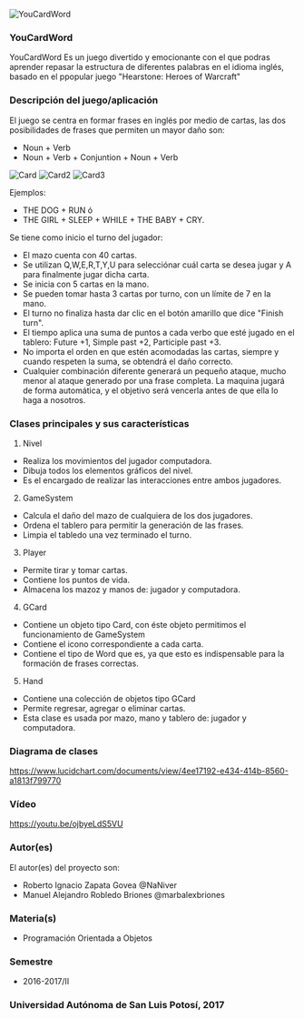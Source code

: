 ![YouCardWord](http://i.imgur.com/gth1Zke.jpg)


### YouCardWord
YouCardWord Es un juego divertido y emocionante con el que podras aprender repasar la estructura de diferentes palabras en el idioma inglés, basado en el ppopular juego "Hearstone: Heroes of Warcraft"

### Descripción del juego/aplicación
El juego se centra en formar frases en inglés por medio de cartas, las dos posibilidades de frases que permiten un mayor daño son:
* Noun + Verb
* Noun + Verb + Conjuntion + Noun + Verb

![Card](http://i.imgur.com/IhhRuCu.png) ![Card2](http://i.imgur.com/zQTABvZ.png) ![Card3](http://i.imgur.com/7ciIvg7.png)

Ejemplos:
* THE DOG + RUN ó
* THE GIRL + SLEEP + WHILE + THE BABY + CRY.

Se tiene como inicio el turno del jugador:
* El mazo cuenta con 40 cartas.
* Se utilizan Q,W,E,R,T,Y,U para selecciónar cuál carta se desea jugar y A para finalmente jugar dicha carta.
* Se inicia con 5 cartas en la mano.
* Se pueden tomar hasta 3 cartas por turno, con un límite de 7 en la mano.
* El turno no finaliza hasta dar clic en el botón amarillo que dice "Finish turn".
* El tiempo aplica una suma de puntos a cada verbo que esté jugado en el tablero: Future +1, Simple past +2, Participle past +3.
* No importa el orden en que estén acomodadas las cartas, siempre y cuando respeten la suma, se obtendrá el daño correcto.
* Cualquier combinación diferente generará un pequeño ataque, mucho menor al ataque generado por una frase completa.
La maquina jugará de forma automática, y el objetivo será vencerla antes de que ella lo haga a nosotros.

### Clases principales y sus características
1. Nivel
* Realiza los movimientos del jugador computadora.
* Dibuja todos los elementos gráficos del nivel.
* Es el encargado de realizar las interacciones entre ambos jugadores.

2. GameSystem
* Calcula el daño del mazo de cualquiera de los dos jugadores.
* Ordena el tablero para permitir la generación de las frases.
* Limpia el tabledo una vez terminado el turno.

3. Player
* Permite tirar y tomar cartas.
* Contiene los puntos de vida.
* Almacena los mazoz y manos de: jugador y computadora.

4. GCard
* Contiene un objeto tipo Card, con éste objeto permitimos el funcionamiento de GameSystem
* Contiene el icono correspondiente a cada carta.
* Contiene el tipo de Word que es, ya que esto es indispensable para la formación de frases correctas.

5. Hand
* Contiene una colección de objetos tipo GCard
* Permite regresar, agregar o eliminar cartas.
* Esta clase es usada por mazo, mano y tablero de: jugador y computadora.

### Diagrama de clases
https://www.lucidchart.com/documents/view/4ee17192-e434-414b-8560-a1813f799770

### Vídeo
https://youtu.be/ojbyeLdS5VU

### Autor(es)
El autor(es) del proyecto son:
- Roberto Ignacio Zapata Govea @NaNiver
- Manuel Alejandro Robledo Briones @marbalexbriones
### Materia(s)
- Programación Orientada a Objetos

### Semestre
- 2016-2017/II

### Universidad Autónoma de San Luis Potosí, 2017
